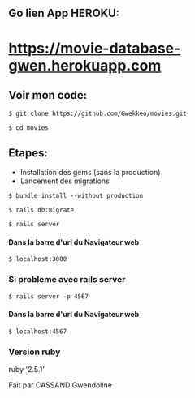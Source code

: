## Go lien App HEROKU:
# https://movie-database-gwen.herokuapp.com

## Voir mon code:
```
$ git clone https://github.com/Gwekkeo/movies.git
```
```
$ cd movies
```

## Etapes:
* Installation des gems (sans la production)
* Lancement des migrations

```
$ bundle install --without production
```
```
$ rails db:migrate
```
```
$ rails server
```

#### Dans la barre d'url du Navigateur web
```
$ localhost:3000
```

### Si probleme avec rails server
```
$ rails server -p 4567
```
#### Dans la barre d'url du Navigateur web
```
$ localhost:4567
```

### Version ruby
ruby '2.5.1'

Fait par CASSAND Gwendoline
